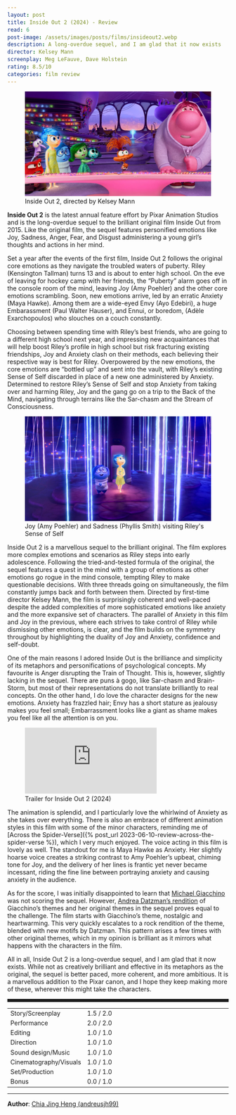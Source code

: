 ```yaml
---
layout: post
title: Inside Out 2 (2024) - Review
read: 6
post-image: /assets/images/posts/films/insideout2.webp
description: A long-overdue sequel, and I am glad that it now exists
director: Kelsey Mann
screenplay: Meg LeFauve, Dave Holstein
rating: 8.5/10
categories: film review
---
```


<figure class="film">
  <img src="/assets/images/posts/films/insideout2.webp" alt="Inside Out 2 movie still">
  <figcaption><i class="fa-solid fa-film"></i> Inside Out 2, directed by Kelsey Mann</figcaption>
</figure>

**Inside Out 2** is the latest annual feature effort by Pixar Animation Studios and is the long-overdue sequel to the brilliant original film Inside Out from 2015. Like the original film, the sequel features personified emotions like Joy, Sadness, Anger, Fear, and Disgust administering a young girl’s thoughts and actions in her mind.

Set a year after the events of the first film, Inside Out 2 follows the original core emotions as they navigate the troubled waters of puberty. Riley (Kensington Tallman) turns 13 and is about to enter high school. On the eve of leaving for hockey camp with her friends, the “Puberty” alarm goes off in the console room of the mind, leaving Joy (Amy Poehler) and the other core emotions scrambling. Soon, new emotions arrive, led by an erratic Anxiety (Maya Hawke). Among them are a wide-eyed Envy (Ayo Edebiri), a huge Embarassment (Paul Walter Hauser), and Ennui, or boredom, (Adèle Exarchopoulos) who slouches on a couch constantly.

Choosing between spending time with Riley’s best friends, who are going to a different high school next year, and impressing new acquaintances that will help boost Riley’s profile in high school but risk fracturing existing friendships, Joy and Anxiety clash on their methods, each believing their respective way is best for Riley. Overpowered by the new emotions, the core emotions are “bottled up” and sent into the vault, with Riley’s existing Sense of Self discarded in place of a new one administered by Anxiety. Determined to restore Riley’s Sense of Self and stop Anxiety from taking over and harming Riley, Joy and the gang go on a trip to the Back of the Mind, navigating through terrains like the Sar-chasm and the Stream of Consciousness.

<figure class="film">
  <img src="/assets/images/posts/films/insideout2_2.webp" alt="Inside Out 2 movie still">
  <figcaption><i class="fa-solid fa-film"></i> Joy (Amy Poehler) and Sadness (Phyllis Smith) visiting Riley's Sense of Self</figcaption>
</figure>

Inside Out 2 is a marvellous sequel to the brilliant original. The film explores more complex emotions and scenarios as Riley steps into early adolescence. Following the tried-and-tested formula of the original, the sequel features a quest in the mind with a group of emotions as other emotions go rogue in the mind console, tempting Riley to make questionable decisions. With three threads going on simultaneously, the film constantly jumps back and forth between them. Directed by first-time director Kelsey Mann, the film is surprisingly coherent and well-paced despite the added complexities of more sophisticated emotions like anxiety and the more expansive set of characters. The parallel of Anxiety in this film and Joy in the previous, where each strives to take control of Riley while dismissing other emotions, is clear, and the film builds on the symmetry throughout by highlighting the duality of Joy and Anxiety, confidence and self-doubt.

One of the main reasons I adored Inside Out is the brilliance and simplicity of its metaphors and personifications of psychological concepts. My favourite is Anger disrupting the Train of Thought. This is, however, slightly lacking in the sequel. There are puns à gogo, like Sar-chasm and Brain-Storm, but most of their representations do not translate brilliantly to real concepts. On the other hand, I do love the character designs for the new emotions. Anxiety has frazzled hair; Envy has a short stature as jealousy makes you feel small; Embarrassment looks like a giant as shame makes you feel like all the attention is on you. 

<div class="film-trailer">
<figure>
  <iframe src="https://www.youtube.com/embed/LEjhY15eCx0" title="YouTube video player" frameborder="0" allow="accelerometer; autoplay; clipboard-write; encrypted-media; gyroscope; picture-in-picture; web-share" allowfullscreen></iframe>
  <figcaption><i class="fa-brands fa-youtube"></i> Trailer for Inside Out 2 (2024)</figcaption>
</figure>
</div>

The animation is splendid, and I particularly love the whirlwind of Anxiety as she takes over everything. There is also an embrace of different animation styles in this film with some of the minor characters, reminding me of [Across the Spider-Verse]({% post_url 2023-06-10-review-across-the-spider-verse %}), which I very much enjoyed. The voice acting in this film is lovely as well. The standout for me is Maya Hawke as Anxiety. Her slightly hoarse voice creates a striking contrast to Amy Poehler’s upbeat, chiming tone for Joy, and the delivery of her lines is frantic yet never became incessant, riding the fine line between portraying anxiety and causing anxiety in the audience.

As for the score, I was initially disappointed to learn that <a href="https://open.spotify.com/album/1sNK9vLvzIo626GznCEsBN?si=vhJwP9gZTjStVqM7FumIhw" target="_blank">Michael Giacchino</a> was not scoring the sequel. However, <a href="https://open.spotify.com/album/7GxqnKjMYDDxdAftzeAGfD?si=VE1a95lBRfWeaXVbazkDAw" target="_blank">Andrea Datzman’s rendition</a> of Giacchino’s themes and her original themes in the sequel proves equal to the challenge. The film starts with Giacchino’s theme, nostalgic and heartwarming. This very quickly escalates to a rock rendition of the theme, blended with new motifs by Datzman. This pattern arises a few times with other original themes, which in my opinion is brilliant as it mirrors what happens with the characters in the film.

All in all, Inside Out 2 is a long-overdue sequel, and I am glad that it now exists. While not as creatively brilliant and effective in its metaphors as the original, the sequel is better paced, more coherent, and more ambitious. It is a marvellous addition to the Pixar canon, and I hope they keep making more of these, wherever this might take the characters.


<hr style="border-style: dashed">

<table class="table table-sm table-striped table-hover">
  <colgroup>
    <col style="width: 30%;">
    <col style="width: 70%;">
  </colgroup>

  <tbody>
    <tr>
      <td>Story/Screenplay</td>
      <td>1.5 / 2.0</td>
    </tr>
    <tr>
      <td>Performance</td>
      <td>2.0 / 2.0</td>
    </tr>
    <tr>
      <td>Editing</td>
      <td>1.0 / 1.0</td>
    </tr>
    <tr>
      <td>Direction</td>
      <td>1.0 / 1.0</td>
    </tr>
    <tr>
      <td>Sound design/Music</td>
      <td>1.0 / 1.0</td>
    </tr>
    <tr>
      <td>Cinematography/Visuals</td>
      <td>1.0 / 1.0</td>
    </tr>
    <tr>
      <td>Set/Production</td>
      <td>1.0 / 1.0</td>
    </tr>
    <tr>
      <td>Bonus</td>
      <td>0.0 / 1.0</td>
    </tr>
  </tbody>
</table>

---

**Author**: <a href="https://github.com/andreusjh99" target="_blank">Chia Jing Heng (andreusjh99)</a>